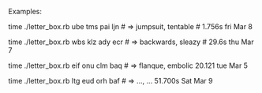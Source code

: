 Examples:

time ./letter_box.rb ube tms pai ljn # => jumpsuit, tentable # 1.756s fri Mar 8

time ./letter_box.rb wbs klz ady ecr # => backwards, sleazy # 29.6s thu Mar 7

time ./letter_box.rb eif onu clm baq # => flanque, embolic 20.121 tue Mar 5

time ./letter_box.rb ltg eud orh baf # => ..., ... 51.700s Sat Mar 9
